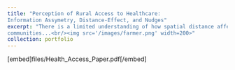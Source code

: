 ```yaml
---
title: "Perception of Rural Access to Healthcare:
Information Assymetry, Distance-Effect, and Nudges"
excerpt: "There is a limited understanding of how spatial distance affects the perception of health access in rural
communities...<br/><img src='/images/farmer.png' width=200>"
collection: portfolio
---
```


[embed]files/Health_Access_Paper.pdf[/embed]
